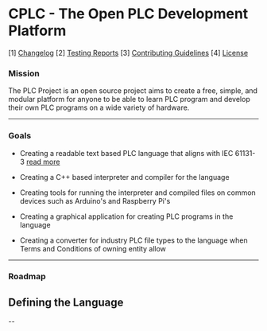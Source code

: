 # CPLC - The Open PLC Development Platform

[1] [Changelog](/CHANGELOG.md) [2] [Testing Reports](/Testing/TESTING.md) [3] [Contributing Guidelines](/CONTRIBUTING.md) [4] [License](/License) 

### Mission

The PLC Project is an open source project aims to create a free, simple, and modular platform for anyone to be able to learn PLC program and develop their own PLC programs on a wide variety of hardware.  

---

### Goals

+ Creating a readable text based PLC language that aligns with IEC 61131-3 [read more]()

+ Creating a C++ based interpreter and compiler for the language

+ Creating tools for running the interpreter and compiled files on common devices such as Arduino's and Raspberry Pi's

+ Creating a graphical application for creating PLC programs in the language

+ Creating a converter for industry PLC file types to the language when Terms and Conditions of owning entity allow

---

### Roadmap

## Defining the Language

--
